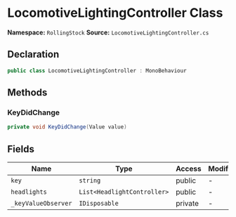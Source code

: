 # LocomotiveLightingController Class

**Namespace:** `RollingStock`
**Source:** `LocomotiveLightingController.cs`

## Declaration

```csharp
public class LocomotiveLightingController : MonoBehaviour
```

## Methods

### KeyDidChange

```csharp
private void KeyDidChange(Value value)
```

## Fields

| Name | Type | Access | Modifiers |
|------|------|--------|-----------|
| `key` | `string` | public | - |
| `headlights` | `List<HeadlightController>` | public | - |
| `_keyValueObserver` | `IDisposable` | private | - |

